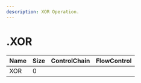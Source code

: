 ```yaml
---
description: XOR Operation.
---
```


# .XOR

| Name | Size | ControlChain | FlowControl |
| :--- | :--- | :--- | :--- |
| XOR | 0 |  |  |
